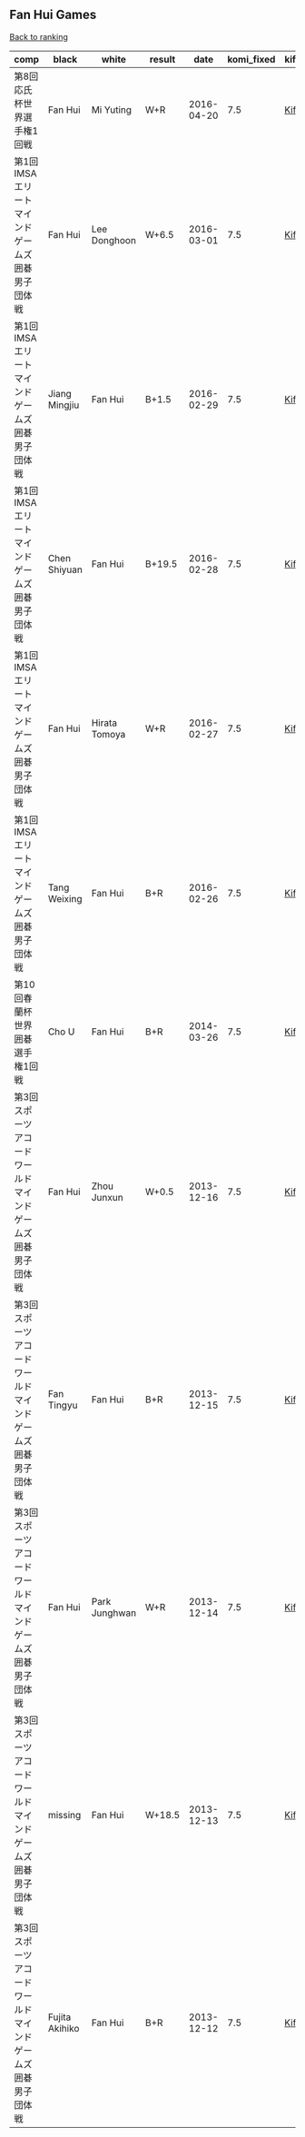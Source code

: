 ## Fan Hui Games

[Back to ranking](../../index.md)




| **comp** | **black** | **white** | **result** | **date** | **komi_fixed** | **kifu** | 
| --- | --- | --- | --- | --- | --- | --- |
| 第8回応氏杯世界選手権1回戦 | Fan Hui | Mi Yuting | W+R | 2016-04-20 | 7.5 | [Kifu](https://kifudepot.net/kifucontents.php?id=RYR5CdEhzrBpEdwGzMcnVA%3D%3D) | 
| 第1回IMSAエリートマインドゲームズ囲碁男子団体戦 | Fan Hui | Lee Donghoon | W+6.5 | 2016-03-01 | 7.5 | [Kifu](https://kifudepot.net/kifucontents.php?id=Cu7zGzNBy9S7%2FRwMnu2bEQ%3D%3D) | 
| 第1回IMSAエリートマインドゲームズ囲碁男子団体戦 | Jiang Mingjiu | Fan Hui | B+1.5 | 2016-02-29 | 7.5 | [Kifu](https://kifudepot.net/kifucontents.php?id=6qQVy55b8hMFZf5GpigDQA%3D%3D) | 
| 第1回IMSAエリートマインドゲームズ囲碁男子団体戦 | Chen Shiyuan | Fan Hui | B+19.5 | 2016-02-28 | 7.5 | [Kifu](https://kifudepot.net/kifucontents.php?id=9s%2FIACowHHMKlxffH9%2BzyA%3D%3D) | 
| 第1回IMSAエリートマインドゲームズ囲碁男子団体戦 | Fan Hui | Hirata Tomoya | W+R | 2016-02-27 | 7.5 | [Kifu](https://kifudepot.net/kifucontents.php?id=uJic5Seugo6Eo%2Bb4VpyL5w%3D%3D) | 
| 第1回IMSAエリートマインドゲームズ囲碁男子団体戦 | Tang Weixing | Fan Hui | B+R | 2016-02-26 | 7.5 | [Kifu](https://kifudepot.net/kifucontents.php?id=ZpRm%2FBj5bWucWOt62gKUCA%3D%3D) | 
| 第10回春蘭杯世界囲碁選手権1回戦 | Cho U | Fan Hui | B+R | 2014-03-26 | 7.5 | [Kifu](https://kifudepot.net/kifucontents.php?id=C1edMXS1dC6R7WVAVglJQA%3D%3D) | 
| 第3回スポーツアコードワールドマインドゲームズ囲碁男子団体戦 | Fan Hui | Zhou Junxun | W+0.5 | 2013-12-16 | 7.5 | [Kifu](https://kifudepot.net/kifucontents.php?id=TWZAbsNZtedRG9CqHSkvFA%3D%3D) | 
| 第3回スポーツアコードワールドマインドゲームズ囲碁男子団体戦 | Fan Tingyu | Fan Hui | B+R | 2013-12-15 | 7.5 | [Kifu](https://kifudepot.net/kifucontents.php?id=L9JfiWD%2BTQQB5GHnYyvUDg%3D%3D) | 
| 第3回スポーツアコードワールドマインドゲームズ囲碁男子団体戦 | Fan Hui | Park Junghwan | W+R | 2013-12-14 | 7.5 | [Kifu](https://kifudepot.net/kifucontents.php?id=zS6pZQ1pwR%2FqWL6a7AAyBg%3D%3D) | 
| 第3回スポーツアコードワールドマインドゲームズ囲碁男子団体戦 | missing | Fan Hui | W+18.5 | 2013-12-13 | 7.5 | [Kifu](https://kifudepot.net/kifucontents.php?id=2FPOWqFhUPFZrRW%2BzH1UZg%3D%3D) | 
| 第3回スポーツアコードワールドマインドゲームズ囲碁男子団体戦 | Fujita Akihiko | Fan Hui | B+R | 2013-12-12 | 7.5 | [Kifu](https://kifudepot.net/kifucontents.php?id=eyvc3npCbmq5h63Q%2BOwZlQ%3D%3D) |




